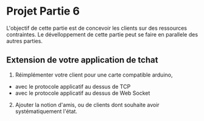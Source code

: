 # Projet Partie 6

L'objectif de cette partie est de concevoir les clients sur des ressources contraintes. Le dévelloppement de cette partie peut se faire en parallele des autres parties. 


## Extension de votre application de tchat

1. Réimplémenter votre client pour une carte compatible arduino,
 - avec le protocole applicatif au dessus de TCP
 - avec le protocole applicatif au dessus de Web Socket

2. Ajouter la notion d'amis, ou de clients dont souhaite avoir systématiquement l'état. 
